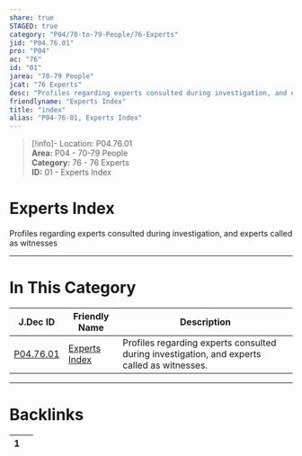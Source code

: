 ```yaml
---  
share: true  
STAGED: true  
category: "P04/70-to-79-People/76-Experts"  
jid: "P04.76.01"  
pro: "P04"  
ac: "76"  
id: "01"  
jarea: "70-79 People"  
jcat: "76 Experts"  
desc: "Profiles regarding experts consulted during investigation, and experts called as witnesses."  
friendlyname: "Experts Index"  
title: "index"  
alias: "P04-76-01, Experts Index"  
---  
```

>[!info]- Location: P04.76.01  
>**Area:** P04 - 70-79 People  
>**Category:** 76 - 76 Experts  
>**ID:** 01 - Experts Index  
  
# Experts Index  
  
Profiles regarding experts consulted during investigation, and experts called as witnesses  
   
  
  
---  
# In This Category  
  
| J.Dec ID                                                                          | Friendly Name                                                                         | Description                                                                                 |  
| --------------------------------------------------------------------------------- | ------------------------------------------------------------------------------------- | ------------------------------------------------------------------------------------------- |  
| [P04.76.01](index.md#) | [Experts Index](index.md#) | Profiles regarding experts consulted during investigation, and experts called as witnesses. |  
  
  
---  
# Backlinks  
<div><table class="dataview table-view-table"><thead class="table-view-thead"><tr class="table-view-tr-header"><th class="table-view-th"><span></span><span class="dataview small-text">1</span></th><th class="table-view-th"><span></span></th></tr></thead><tbody class="table-view-tbody"></tbody></table></div>